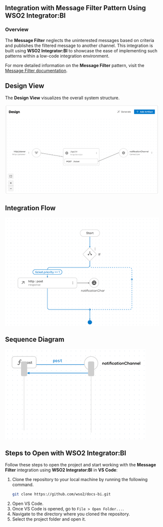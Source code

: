 ## Integration with Message Filter Pattern Using WSO2 Integrator:BI

### Overview

The **Message Filter** neglects the uninterested messages based on criteria and publishes the filtered message to another channel. 
This integration is built using **WSO2 Integrator:BI** to showcase the ease of implementing such patterns within a low-code integration environment.

For more detailed information on the **Message Filter** pattern, visit the [Message Filter documentation](https://www.enterpriseintegrationpatterns.com/patterns/messaging/Filter.html).

## Design View

The **Design View** visualizes the overall system structure.

![Design View](design.png)

## Integration Flow

![Flow Diagram](flow.png)

## Sequence Diagram

![Flow Diagram](sequence.png)

## Steps to Open with WSO2 Integrator:BI

Follow these steps to open the project and start working with the **Message Filter** integration using **WSO2 Integrator:BI** in **VS Code**:

1. Clone the repository to your local machine by running the following command.
   ```bash
   git clone https://github.com/wso2/docs-bi.git
   ```
2. Open VS Code.
3. Once VS Code is opened, go to `File > Open Folder...`.
4. Navigate to the directory where you cloned the repository.
5. Select the project folder and open it.
